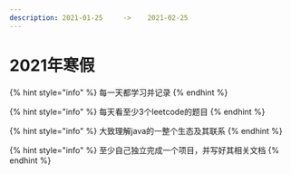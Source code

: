 ```yaml
---
description: 2021-01-25     ->    2021-02-25
---
```


# 2021年寒假

{% hint style="info" %}
每一天都学习并记录
{% endhint %}

{% hint style="info" %}
每天看至少3个leetcode的题目
{% endhint %}

{% hint style="info" %}
大致理解java的一整个生态及其联系
{% endhint %}

{% hint style="info" %}
至少自己独立完成一个项目，并写好其相关文档
{% endhint %}

